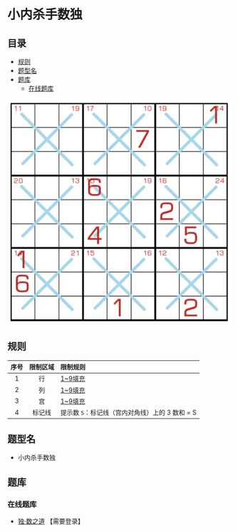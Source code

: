 # 小内杀手数独
<!-- START doctoc generated TOC please keep comment here to allow auto update -->
<!-- DON'T EDIT THIS SECTION, INSTEAD RE-RUN doctoc TO UPDATE -->
## 目录

- [规则](#%E8%A7%84%E5%88%99)
- [题型名](#%E9%A2%98%E5%9E%8B%E5%90%8D)
- [题库](#%E9%A2%98%E5%BA%93)
  - [在线题库](#%E5%9C%A8%E7%BA%BF%E9%A2%98%E5%BA%93)

<!-- END doctoc generated TOC please keep comment here to allow auto update -->

![题](../../../../images/sudoku/小内杀手数独.png)

## 规则

| 序号 | 限制区域 | 限制规则 |
| :---: | :---: | :--- |
| 1 | 行 | [1~9填充] |
| 2 | 列 | [1~9填充] |
| 3 | 宫 | [1~9填充] |
| 4 | 标记线 | 提示数 `S`：标记线（宫内对角线）上的 3 数和 = S |

## 题型名

- 小内杀手数独

## 题库

### 在线题库

- [独·数之道](http://www.sudokufans.org.cn/lx/game.index.php?type=sk4) 【需要登录】

[1~9填充]: ../../../../rules.md#1to9填充
